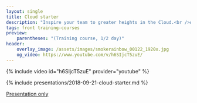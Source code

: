 ```yaml
---
layout: single
title: Cloud starter
description: "Inspire your team to greater heights in the Cloud.<br />Audience: Developers, Architects, Testers."
tags: front training-courses
preview:
    parentheses: "(Training course, 1/2 day)"
header:
    overlay_image: /assets/images/smokerainbow_00122_1920x.jpg
    og_video: https://www.youtube.com/v/h6SIjcT5zuE/
---
```


{% include video id="h6SIjcT5zuE" provider="youtube" %}

{% include presentations/2018-09-21-cloud-starter.md %}

[Presentation only](reveal/)
